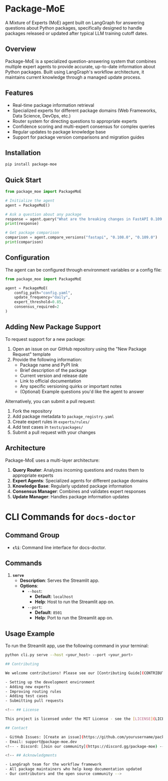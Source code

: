 # Package-MoE

A Mixture of Experts (MoE) agent built on LangGraph for answering questions about Python packages, specifically designed to handle packages released or updated after typical LLM training cutoff dates.

## Overview

Package-MoE is a specialized question-answering system that combines multiple expert agents to provide accurate, up-to-date information about Python packages. Built using LangGraph's workflow architecture, it maintains current knowledge through a managed update process.

## Features

- Real-time package information retrieval
- Specialized experts for different package domains (Web Frameworks, Data Science, DevOps, etc.)
- Router system for directing questions to appropriate experts
- Confidence scoring and multi-expert consensus for complex queries
- Regular updates to package knowledge base
- Support for package version comparisons and migration guides

## Installation

```bash
pip install package-moe
```

## Quick Start

```python
from package_moe import PackageMoE

# Initialize the agent
agent = PackageMoE()

# Ask a question about any package
response = agent.query("What are the breaking changes in FastAPI 0.109.0?")
print(response)

# Get package comparison
comparison = agent.compare_versions("fastapi", "0.108.0", "0.109.0")
print(comparison)
```

## Configuration

The agent can be configured through environment variables or a config file:

```python
from package_moe import PackageMoE

agent = PackageMoE(
    config_path="config.yaml",
    update_frequency="daily",
    expert_threshold=0.85,
    consensus_required=2
)
```

## Adding New Package Support

To request support for a new package:

1. Open an issue on our GitHub repository using the "New Package Request" template
2. Provide the following information:
   - Package name and PyPI link
   - Brief description of the package
   - Current version and release date
   - Link to official documentation
   - Any specific versioning quirks or important notes
   - (Optional) Example questions you'd like the agent to answer

Alternatively, you can submit a pull request:

1. Fork the repository
2. Add package metadata to `package_registry.yaml`
3. Create expert rules in `experts/rules/`
4. Add test cases in `tests/packages/`
5. Submit a pull request with your changes

## Architecture

Package-MoE uses a multi-layer architecture:

1. **Query Router**: Analyzes incoming questions and routes them to appropriate experts
2. **Expert Agents**: Specialized agents for different package domains
3. **Knowledge Base**: Regularly updated package information
4. **Consensus Manager**: Combines and validates expert responses
5. **Update Manager**: Handles package information updates

# CLI Commands for `docs-doctor`

## Command Group

- **`cli`**: Command line interface for docs-doctor.

## Commands

1. **`serve`**
   - **Description**: Serves the Streamlit app.
   - **Options**:
     - `--host`:
       - **Default**: `localhost`
       - **Help**: Host to run the Streamlit app on.
     - `--port`:
       - **Default**: `8501`
       - **Help**: Port to run the Streamlit app on.

## Usage Example

To run the Streamlit app, use the following command in your terminal:

```bash
python cli.py serve --host <your_host> --port <your_port>

## Contributing

We welcome contributions! Please see our [Contributing Guide](CONTRIBUTING.md) for details on:

- Setting up the development environment
- Adding new experts
- Improving routing rules
- Adding test cases
- Submitting pull requests

<!-- ## License

This project is licensed under the MIT License - see the [LICENSE](LICENSE) file for details. -->

## Contact

- GitHub Issues: [Create an issue](https://github.com/yourusername/package-moe/issues)
- Email: support@package-moe.dev
<!-- - Discord: [Join our community](https://discord.gg/package-moe) -->

<!-- ## Acknowledgments

- LangGraph team for the workflow framework
- All package maintainers who help keep documentation updated
- Our contributors and the open source community -->
```
